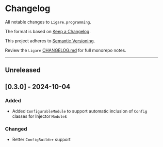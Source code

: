 # Changelog

All notable changes to `Ligare.programming`.

The format is based on [Keep a Changelog](https://keepachangelog.com/en/1.1.0/).

This project adheres to [Semantic Versioning](https://semver.org/spec/v2.0.0.html).

Review the `Ligare` [CHANGELOG.md](https://github.com/uclahs-cds/Ligare/blob/main/CHANGELOG.md) for full monorepo notes.


---
## Unreleased

## [0.3.0] - 2024-10-04
### Added
* Added `ConfigurableModule` to support automatic inclusion of `Config` classes for Injector `Module`s

### Changed
* Better `ConfigBuilder` support
